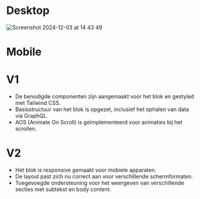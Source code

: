 # Desktop
![Screenshot 2024-12-03 at 14 43 49](https://github.com/user-attachments/assets/e72b8d31-9e63-468b-bae8-ec38fbee7f11)

# Mobile

# V1
- De benodigde componenten zijn aangemaakt voor het blok en gestyled met Tailwind CSS.
- Basisstructuur van het blok is opgezet, inclusief het ophalen van data via GraphQL.
- AOS (Animate On Scroll) is geïmplementeerd voor animaties bij het scrollen.

# V2
- Het blok is responsive gemaakt voor mobiele apparaten.
- De layout past zich nu correct aan voor verschillende schermformaten.
- Toegevoegde ondersteuning voor het weergeven van verschillende secties met subtekst en body content.
